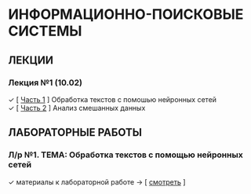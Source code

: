 # ИНФОРМАЦИОННО-ПОИСКОВЫЕ СИСТЕМЫ
## ЛЕКЦИИ
### Лекция №1 (10.02)
✓ [ [Часть 1](https://github.com/ONDubovickaya/iss-private/blob/main/materials/theory/lecture1.1.ipynb) ] Обработка текстов с помошью нейронных сетей <br />
✓ [ [Часть 2](https://github.com/ONDubovickaya/iss-private/blob/main/materials/theory/lecture1.2.ipynb) ] Анализ смешанных данных <br />

## ЛАБОРАТОРНЫЕ РАБОТЫ
### Л/р №1. ТЕМА: Обработка текстов с помощью нейронных сетей
✓ материалы к лабораторной работе -> [ [смотреть](https://github.com/ONDubovickaya/iss-private/blob/main/materials/practice/lab1.ipynb) ] <br />
